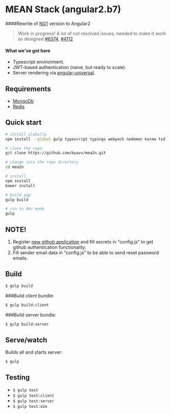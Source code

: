 # MEAN Stack (angular2.b7)

####Rewrite of [NG1](https://github.com/byavv/ng-mean) version to Angular2

> Work in progress! A lot of not resolved issues, needed to make it work as designed [#6374](https://github.com/angular/angular/issues/6374), [#4112](https://github.com/angular/angular/issues/4112)

#### What we've got here

* Typescript environment.
* JWT-based authentication (naive, but ready to scale).
* Server rendering via [angular-universal](https://github.com/angular/universal).

## Requirements
* [MongoDb](https://www.mongodb.org/)
* [Redis](http://redis.io/)

## Quick start

```bash
# install globally
npm install --global gulp typescript typings webpack nodemon karma tsd node-gyp

# clone the repo
git clone https://github.com/byavv/mea2n.git 

# change into the repo directory
cd mea2n

# install 
npm install
bower install

# build app
gulp build

# run in dev mode
gulp
```
## NOTE!

1. Register [new github application](https://github.com/settings/applications/new) and fill secrets in 
"config.js" to get github authentication functionality.
2. Fill sender email data in "config.js" to be able to send reset password emails.

## Build
```sh
$ gulp build
```
###Build client bundle:
```sh
$ gulp build:client
```
###Build server bundle:
```sh
$ gulp build:server
```
## Serve/watch
Builds all and starts server:
```sh
$ gulp
```
## Testing
* `$ gulp test`
* `$ gulp test:client`    
* `$ gulp test:server`    
* `$ gulp test:e2e`
       

